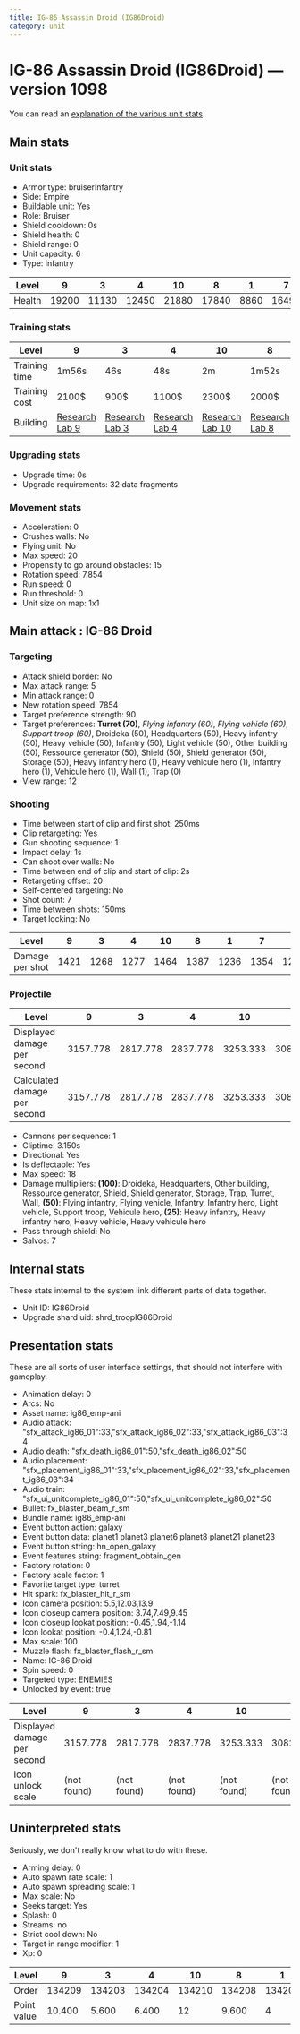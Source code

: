 ```yaml
---
title: IG-86 Assassin Droid (IG86Droid)
category: unit
---
```


# IG-86 Assassin Droid (IG86Droid) — version 1098

You can read an [explanation  of the various unit stats](unitexplained.md).

## Main stats

### Unit stats

  * Armor type: bruiserInfantry
  * Side: Empire
  * Buildable unit: Yes
  * Role: Bruiser
  * Shield cooldown: 0s
  * Shield health: 0
  * Shield range: 0
  * Unit capacity: 6
  * Type: infantry

|Level |9    |3    |4    |10   |8    |1   |7    |6    |5    |2    |
|------|-----|-----|-----|-----|-----|----|-----|-----|-----|-----|
|Health|19200|11130|12450|21880|17840|8860|16490|15100|13780|10260|


### Training stats

|Level        |9                                      |3                                      |4                                      |10                                      |8                                      |1                                |7                                      |6                                      |5                                      |2                                      |
|-------------|---------------------------------------|---------------------------------------|---------------------------------------|----------------------------------------|---------------------------------------|---------------------------------|---------------------------------------|---------------------------------------|---------------------------------------|---------------------------------------|
|Training time|1m56s                                  |46s                                    |48s                                    |2m                                      |1m52s                                  |42s                              |54s                                    |52s                                    |50s                                    |44s                                    |
|Training cost|2100$                                  |900$                                   |1100$                                  |2300$                                   |2000$                                  |500$                             |1700$                                  |1500$                                  |1300$                                  |700$                                   |
|Building     |[Research Lab 9](empireOffenseLab.html)|[Research Lab 3](empireOffenseLab.html)|[Research Lab 4](empireOffenseLab.html)|[Research Lab 10](empireOffenseLab.html)|[Research Lab 8](empireOffenseLab.html)|[Barracks 2](empireBarracks.html)|[Research Lab 7](empireOffenseLab.html)|[Research Lab 6](empireOffenseLab.html)|[Research Lab 5](empireOffenseLab.html)|[Research Lab 2](empireOffenseLab.html)|


### Upgrading stats

  * Upgrade time: 0s
  * Upgrade requirements: 32 data fragments

### Movement stats

  * Acceleration: 0
  * Crushes walls: No
  * Flying unit: No
  * Max speed: 20
  * Propensity to go around obstacles: 15
  * Rotation speed: 7.854
  * Run speed: 0
  * Run threshold: 0
  * Unit size on map: 1x1

## Main attack : IG-86 Droid

### Targeting

  * Attack shield border: No
  * Max attack range: 5
  * Min attack range: 0
  * New rotation speed: 7854
  * Target preference strength: 90
  * Target preferences: **Turret (70)**, _Flying infantry (60)_, _Flying vehicle (60)_, _Support troop (60)_, Droideka (50), Headquarters (50), Heavy infantry (50), Heavy vehicle (50), Infantry (50), Light vehicle (50), Other building (50), Ressource generator (50), Shield (50), Shield generator (50), Storage (50), Heavy infantry hero (1), Heavy vehicule hero (1), Infantry hero (1), Vehicule hero (1), Wall (1), Trap (0)
  * View range: 12

### Shooting

  * Time between start of clip and first shot: 250ms
  * Clip retargeting: Yes
  * Gun shooting sequence: 1
  * Impact delay: 1s
  * Can shoot over walls: No
  * Time between end of clip and start of clip: 2s
  * Retargeting offset: 20
  * Self-centered targeting: No
  * Shot count: 7
  * Time between shots: 150ms
  * Target locking: No

|Level          |9   |3   |4   |10  |8   |1   |7   |6   |5   |2   |
|---------------|----|----|----|----|----|----|----|----|----|----|
|Damage per shot|1421|1268|1277|1464|1387|1236|1354|1295|1286|1243|


### Projectile

|Level                       |9       |3       |4       |10      |8       |1       |7       |6       |5       |2       |
|----------------------------|--------|--------|--------|--------|--------|--------|--------|--------|--------|--------|
|Displayed damage per second |3157.778|2817.778|2837.778|3253.333|3082.222|2746.667|3008.889|2877.778|2857.778|2762.222|
|Calculated damage per second|3157.778|2817.778|2837.778|3253.333|3082.222|2746.667|3008.889|2877.778|2857.778|2762.222|


  * Cannons per sequence: 1
  * Cliptime: 3.150s
  * Directional: Yes
  * Is deflectable: Yes
  * Max speed: 18
  * Damage multipliers: **(100)**: Droideka, Headquarters, Other building, Ressource generator, Shield, Shield generator, Storage, Trap, Turret, Wall, **(50)**: Flying infantry, Flying vehicle, Infantry, Infantry hero, Light vehicle, Support troop, Vehicule hero, **(25)**: Heavy infantry, Heavy infantry hero, Heavy vehicle, Heavy vehicule hero
  * Pass through shield: No
  * Salvos: 7

## Internal stats

These stats internal to the system link different parts of data together.

  * Unit ID: IG86Droid
  * Upgrade shard uid: shrd_troopIG86Droid

## Presentation stats

These are all sorts of user interface settings, that should not interfere with gameplay.

  * Animation delay: 0
  * Arcs: No
  * Asset name: ig86_emp-ani
  * Audio attack: "sfx_attack_ig86_01":33,"sfx_attack_ig86_02":33,"sfx_attack_ig86_03":34
  * Audio death: "sfx_death_ig86_01":50,"sfx_death_ig86_02":50
  * Audio placement: "sfx_placement_ig86_01":33,"sfx_placement_ig86_02":33,"sfx_placement_ig86_03":34
  * Audio train: "sfx_ui_unitcomplete_ig86_01":50,"sfx_ui_unitcomplete_ig86_02":50
  * Bullet: fx_blaster_beam_r_sm
  * Bundle name: ig86_emp-ani
  * Event button action: galaxy
  * Event button data: planet1 planet3 planet6 planet8 planet21 planet23
  * Event button string: hn_open_galaxy
  * Event features string: fragment_obtain_gen
  * Factory rotation: 0
  * Factory scale factor: 1
  * Favorite target type: turret
  * Hit spark: fx_blaster_hit_r_sm
  * Icon camera position: 5.5,12.03,13.9
  * Icon closeup camera position: 3.74,7.49,9.45
  * Icon closeup lookat position: -0.45,1.94,-1.14
  * Icon lookat position: -0.4,1.24,-0.81
  * Max scale: 100
  * Muzzle flash: fx_blaster_flash_r_sm
  * Name: IG-86 Droid
  * Spin speed: 0
  * Targeted type: ENEMIES
  * Unlocked by event: true

|Level                      |9          |3          |4          |10         |8          |1          |7          |6          |5          |2          |
|---------------------------|-----------|-----------|-----------|-----------|-----------|-----------|-----------|-----------|-----------|-----------|
|Displayed damage per second|3157.778   |2817.778   |2837.778   |3253.333   |3082.222   |2746.667   |3008.889   |2877.778   |2857.778   |2762.222   |
|Icon unlock scale          |(not found)|(not found)|(not found)|(not found)|(not found)|1.2,1.2,1.2|(not found)|(not found)|(not found)|(not found)|


## Uninterpreted stats

Seriously, we don't really know what to do with these.

  * Arming delay: 0
  * Auto spawn rate scale: 1
  * Auto spawn spreading scale: 1
  * Max scale: No
  * Seeks target: Yes
  * Splash: 0
  * Streams: no
  * Strict cool down: No
  * Target in range modifier: 1
  * Xp: 0

|Level      |9     |3     |4     |10    |8     |1     |7     |6     |5     |2     |
|-----------|------|------|------|------|------|------|------|------|------|------|
|Order      |134209|134203|134204|134210|134208|134201|134207|134206|134205|134202|
|Point value|10.400|5.600 |6.400 |12    |9.600 |4     |8.800 |8     |7.200 |4.800 |



